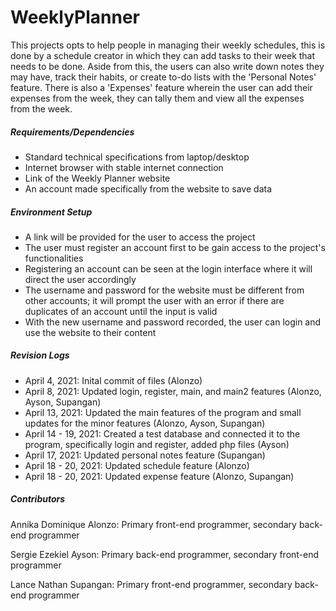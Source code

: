 # WeeklyPlanner

This projects opts to help people in managing their weekly schedules, this is done by a schedule creator in which 
they can add tasks to their week that needs to be done. Aside from this, the users can also write down notes they 
may have, track their habits, or create to-do lists with the 'Personal Notes' feature. There is also a 'Expenses'
feature wherein the user can add their expenses from the week, they can tally them and view all the expenses 
from the week.

##### Requirements/Dependencies
- Standard technical specifications from laptop/desktop
- Internet browser with stable internet connection
- Link of the Weekly Planner website
- An account made specifically from the website to save data

##### Environment Setup
- A link will be provided for the user to access the project
- The user must register an account first to be gain access to the project's functionalities
- Registering an account can be seen at the login interface where it will direct the user accordingly
- The username and password for the website must be different from other accounts; it will prompt the
  user with an error if there are duplicates of an account until the input is valid
- With the new username and password recorded, the user can login and use the website to their content

##### Revision Logs
- April 4, 2021: Inital commit of files (Alonzo)
- April 8, 2021: Updated login, register, main, and main2 features (Alonzo, Ayson, Supangan)
- April 13, 2021: Updated the main features of the program and small updates for the minor features (Alonzo, Ayson, Supangan)
- April 14 - 19, 2021: Created a test database and connected it to the program, specifically login and register, added php files (Ayson)
- April 17, 2021: Updated personal notes feature (Supangan)
- April 18 - 20, 2021: Updated schedule feature (Alonzo)
- April 18 - 20, 2021: Updated expense feature (Alonzo, Supangan)

##### Contributors
Annika Dominique Alonzo: Primary front-end programmer, secondary back-end programmer

Sergie Ezekiel Ayson: Primary back-end programmer, secondary front-end programmer

Lance Nathan Supangan: Primary front-end programmer, secondary back-end programmer
